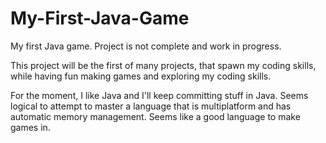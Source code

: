 # My-First-Java-Game
My first Java game. Project is not complete and work in progress. 

This project will be the first of many projects, that spawn my coding skills, while having fun making games and exploring my coding skills. 

For the moment, I like Java and I'll keep committing stuff in Java. Seems logical to attempt to master a language that is multiplatform and has automatic memory management. Seems like a good language to make games in. 
